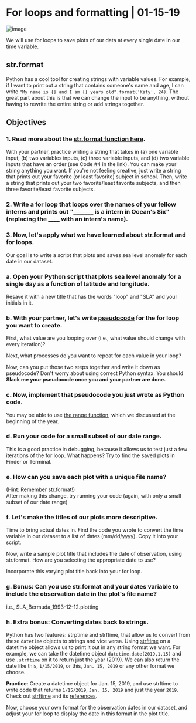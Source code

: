 # For loops and formatting | 01-15-19

![image](http://www.alanimals.com/wp/wp-content/uploads/2016/06/hermit-crab-620x420.jpg)

We will use for loops to save plots of our data at every single date in our time variable. 

## str.format
Python has a cool tool for creating strings with variable values. 
For example, if I want to print out a string that contains someone's name and age, I can write `"My name is {} and I am {} years old".format('Katy', 24)`. The great part about this is that we can change the input to be anything, without having to rewrite the entire string or add strings together.

## Objectives

### 1. Read more about the [str.format function here](https://www.geeksforgeeks.org/python-format-function/). 
  
  With your partner, practice writing a string that takes in (a) one variable input, (b) two variables inputs, (c) three variable inputs, and (d) two variable inputs that have an order  (see Code #4 in the link). You can make your string anything you want. 
  If you're not feeling creative, just write a string that prints out your favorite (or least favorite) subject in school.  Then, write a string that prints out your two favorite/least favorite subjects, and then three favorite/least favorite subjects. 
  
### 2. Write a for loop that loops over the names of your fellow interns and prints out "_______ is a intern in Ocean's Six" (replacing the ____ with an intern's name).

### 3. Now, let's apply what we have learned about str.format and for loops.

  Our goal is to write a script that plots and saves sea level anomaly for each date in our dataset.
  
  ### **a.** Open your Python script that plots sea level anomaly for a single day as a function of latitude and longitude. 
  Resave it with a new title that has the words "loop" and "SLA" and your initials in it.
  
  ### **b.** With your partner, let's write  [pseudocode](https://sites.google.com/a/ismanila.org/oliverab_cp/python/pseudocode) for the for loop you want to create. 
  
  First, what value are you looping over (i.e., what value should change with every iteration)? 
  
  Next, what processes do you want to repeat for each value in your loop? 
  
  Now, can you put those two steps together and write it down as pseudocode? Don't worry about using correct Python syntax. You should **Slack me your pseudocode once you and your partner are done.**
  
  ### **c.** Now, implement that pseudocode you just wrote as Python code. 
  You may be able to use [the range function](https://www.pythoncentral.io/pythons-range-function-explained/), which we discussed at the beginning of the year.
  
  ### **d.** Run your code for a small subset of our date range. 
  This is a good practice in debugging, because it allows us to test just a few iterations of the for loop. What happens? Try to find the saved plots in Finder or Terminal. 
  
  ### **e.** How can you save each plot with a unique file name? 
  (Hint: Remember str.format!) <br/>
  After making this change, try running your code  (again, with only a small subset of our date range)
  
  ### **f.** Let's make the titles of our plots more descriptive.
  Time to bring actual dates in. Find the code you wrote to convert the time variable in our dataset to a list of dates (mm/dd/yyyy). Copy it into your script. 
  
  Now, write a sample plot title that includes the date of observation, using str.format. How are you selecting the appropriate date to use?
  
  Incorporate this varying plot title back into your for loop. 
  
  ### **g.** Bonus: Can you use str.format and your dates variable to include the observation date in the plot's file name? 
  
  i.e., SLA_Bermuda_1993-12-12.plotting
  
  ### **h**. Extra bonus: Converting dates back to strings.
  Python has two features: strptime and strftime, that allow us to convert from these `datetime` objects to strings and vice versa. Using [strftime](https://www.programiz.com/python-programming/datetime/strftime) on a datetime object allows us to print it out in any string format we want. For example, we can take the datetime object `datetime.date(2019,1,15)` and use `.strftime` on it to return just the year (2019). We can also return the date like this, `1/15/2019`, or this, `Jan. 15, 2019` or any other format we choose. 
  
  **Practice**: Create a datetime object for Jan. 15, 2019, and use strftime to write code that returns `1/15/2019`, `Jan. 15, 2019` and just the year `2019`. Check out [strftime](https://www.programiz.com/python-programming/datetime/strftime) and its [references](http://strftime.org/). 
  
  Now, choose your own format for the observation dates in our dataset, and adjust your for loop to display the date in this format in the plot title. 
  
